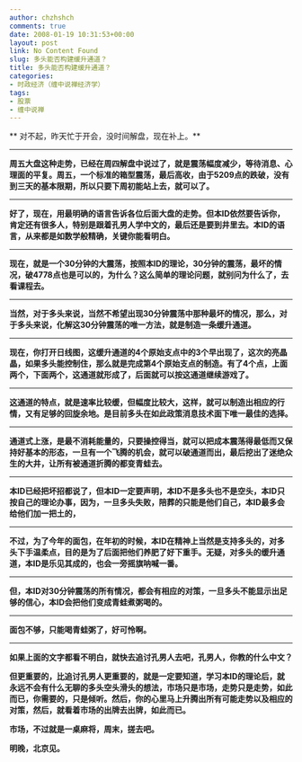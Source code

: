 ```yaml
---
author: chzhshch
comments: true
date: 2008-01-19 10:31:53+00:00
layout: post
link: No Content Found
slug: 多头能否构建缓升通道？
title: 多头能否构建缓升通道？
categories:
- 时政经济（缠中说禅经济学）
tags:
- 股票
- 缠中说禅
---
```


			

** 对不起，昨天忙于开会，没时间解盘，现在补上。**

** **

**周五大盘这种走势，已经在周四解盘中说过了，就是震荡幅度减少，等待消息、心理面的平复。周五，一个标准的箱型震荡，最后高收，由于5209点的跌破，没有到三天的基本限期，所以只要下周初能站上去，就可以了。**

** **

**好了，现在，用最明确的语言告诉各位后面大盘的走势。但本ID依然要告诉你，肯定还有很多人，特别是跟着孔男人学中文的，最后还是要到井里去。本ID的语言，从来都是如数学般精确，关键你能看明白。**

** **

**现在，就是一个30分钟的大震荡，按照本ID的理论，30分钟的震荡，最坏的情况，破4778点也是可以的，为什么？这么简单的理论问题，就别问为什么了，去看课程去。**

** **

**当然，对于多头来说，当然不希望出现30分钟震荡中那种最坏的情况，那么，对于多头来说，化解这30分钟震荡的唯一方法，就是制造一条缓升通道。**

** **

**现在，你打开日线图，这缓升通道的4个原始支点中的3个早出现了，这次的亮晶晶，如果多头能控制住，那么就是完成第4个原始支点的制造。有了4个点，上面两个，下面两个，这通道就形成了，后面就可以按这通道继续游戏了。**

** **

**这通道的特点，就是速率比较缓，但幅度比较大，这样，就可以制造出相应的行情，又有足够的回旋余地。是目前多头在如此政策消息技术面下唯一最佳的选择。**

** **

**通道式上涨，是最不消耗能量的，只要操控得当，就可以把成本震荡得最低而又保持好基本的形态，一旦有一个飞腾的机会，就可以破通道而出，最后挖出了迷绝众生的大井，让所有被通道折腾的都变青蛙去。**

** **

**本ID已经把坏招都说了，但本ID一定要声明，本ID不是多头也不是空头，本ID只按自己的理论办事，因为，一旦多头失败，陪葬的只能是他们自己，本ID最多会给他们加一把土的，**

** **

**不过，为了今年的面包，在年初的时候，本ID在精神上当然是支持多头的，对多头下手温柔点，目的是为了后面把他们养肥了好下重手。无疑，对多头的缓升通道，本ID是乐见其成的，也会一旁摇旗呐喊一番。**

** **

**但，本ID对30分钟震荡的所有情况，都会有相应的对策，一旦多头不能显示出足够的信心，本ID会把他们变成青蛙煮粥喝的。**

** **

**面包不够，只能喝青蛙粥了，好可怜啊。**

** **

**如果上面的文字都看不明白，就快去追讨孔男人去吧，孔男人，你教的什么中文？**

**但更重要的，比追讨孔男人更重要的，就是一定要知道，学习本ID的理论后，就永远不会有什么无聊的多头空头滑头的想法，市场只是市场，走势只是走势，如此而已，你需要的，只是倾听。然后，你的心里马上升腾出所有可能走势以及相应的对策，然后，就看着市场的出牌去出牌，如此而已。**

**市场，不过就是一桌麻将，周末，搓去吧。**

**明晚，北京见。**
